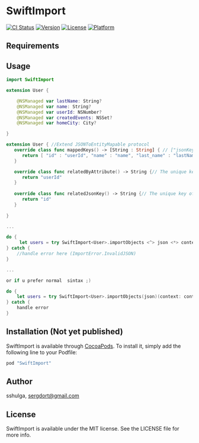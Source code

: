 # SwiftImport

[![CI Status](http://img.shields.io/travis/sshulga/SwiftImport.svg?style=flat)](https://travis-ci.org/sshulga/SwiftImport)
[![Version](https://img.shields.io/cocoapods/v/SwiftImport.svg?style=flat)](http://cocoapods.org/pods/SwiftImport)
[![License](https://img.shields.io/cocoapods/l/SwiftImport.svg?style=flat)](http://cocoapods.org/pods/SwiftImport)
[![Platform](https://img.shields.io/cocoapods/p/SwiftImport.svg?style=flat)](http://cocoapods.org/pods/SwiftImport)

## Requirements

## Usage

```swift
import SwiftImport

extension User {

    @NSManaged var lastName: String?
    @NSManaged var name: String?
    @NSManaged var userId: NSNumber?
    @NSManaged var createdEvents: NSSet?
    @NSManaged var homeCity: City?

}

extension User { //Extend JSONToEntityMapable protocol
   override class func mappedKeys() -> [String : String] { // ["jsonKey" : "mappedKey"]
      return [ "id" : "userId", "name" : "name", "last_name" : "lastName", "home_city" : "homeCity", "events" : "createdEvents"]
   }

   override class func relatedByAttribute() -> String {// The unique key of object
      return "userId"
   }
   
   override class func relatedJsonKey() -> String {// The unique key of object in json
      return "id"
   }
   
}

...

do {
	 let users = try SwiftImport<User>.importObjects <^> json <*> context 
} catch {
	//handle error here (ImportError.InvalidJSON)
}

...

or if u prefer normal  sintax ;)

do {
    let users = try SwiftImport<User>.importObjects(json)(context: context)
} catch {
	handle error
}

```

## Installation (Not yet published)

SwiftImport is available through [CocoaPods](http://cocoapods.org). To install
it, simply add the following line to your Podfile:

```ruby
pod "SwiftImport"
```

## Author

sshulga, sergdort@gmail.com

## License

SwiftImport is available under the MIT license. See the LICENSE file for more info.
